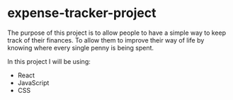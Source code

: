 # expense-tracker-project

The purpose of this project is to allow people to have a simple way to keep track of their finances. To allow them to improve their way of life by knowing where every single penny is being spent.

In this project I will be using:

- React
- JavaScript
- CSS
